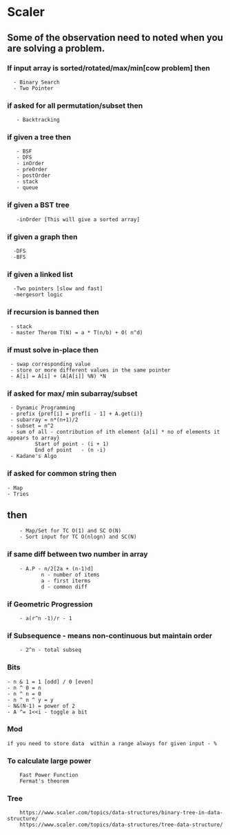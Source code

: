 # Scaler

## Some of the observation need to noted when you are solving a problem.

### If input array is sorted/rotated/max/min[cow problem] then
  ```  
    - Binary Search
    - Two Pointer
  ```
### if asked for all permutation/subset then
  ```
     - Backtracking
  ```   
### if given a tree then
  ```
     - BSF
     - DFS
     - inOrder
     - preOrder 
     - postOrder
     - stack
     - queue
  ```

### if given a BST tree
  ```
     -inOrder [This will give a sorted array]
  ```
     
### if given a graph then
  ```
    -DFS
    -BFS
  ```  

### if given a linked list
  ```
    -Two pointers [slow and fast]
    -mergesort logic
  ```

### if recursion is banned then
  ```
   - stack
   - master Therom T(N) = a * T(n/b) + O( n^d)
  ```

### if must solve in-place then
  ```
   - swap corresponding value
   - store or more different values in the same pointer 
   - A[i] = A[i] + (A[A[i]] %N) *N 
  ```

### if asked for max/ min subarray/subset
  ``` 
   - Dynamic Programming  
   - prefix {pref[i] = pref[i - 1] + A.get(i)}
   - subarray = n*(n+1)/2 
   - subset = n^2
   - sum of all - contribution of ith element {a[i] * no of elements it appears to array}
           Start of point - (i + 1)
           End of point   - (n -i)
   - Kadane's Algo        
  ```            

### if asked for common string then
   ```
   - Map
   - Tries
   ``` 

## then
```
    - Map/Set for TC O(1) and SC O(N)
    - Sort input for TC O(nlogn) and SC(N)
```    
    
### if same diff between two number in array
```
    - A.P - n/2[2a + (n-1)d] 
           n - number of items
           a - first iterms
           d - common diff    
```
    
### if Geometric Progression
```
    - a(r^n -1)/r - 1
```
    
### if Subsequence - means non-continuous but maintain order
```
    - 2^n - total subseq  
```
    
### Bits
   ```
   - n & 1 = 1 [odd] / 0 [even]
   - n ^ 0 = n
   - n ^ n = 0
   - n ^ n ^ y = y
   - N&(N-1) = power of 2
   - A ^= 1<<i - toggle a bit
  ```

### Mod
   ```
   if you need to store data  within a range always for given input - %
   ```
### To calculate large power
```
    Fast Power Function
    Fermat's theorem  
```

### Tree
```
    https://www.scaler.com/topics/data-structures/binary-tree-in-data-structure/
    https://www.scaler.com/topics/data-structures/tree-data-structure/